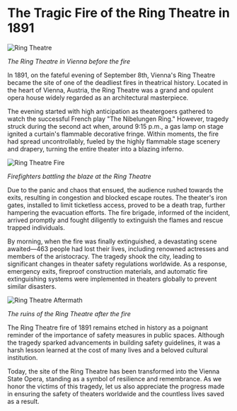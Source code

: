 # **The Tragic Fire of the Ring Theatre in 1891**

![Ring Theatre](/img/1691255344555.png)

*The Ring Theatre in Vienna before the fire*

In 1891, on the fateful evening of September 8th, Vienna's Ring Theatre became the site of one of the deadliest fires in theatrical history. Located in the heart of Vienna, Austria, the Ring Theatre was a grand and opulent opera house widely regarded as an architectural masterpiece.

The evening started with high anticipation as theatergoers gathered to watch the successful French play "The Nibelungen Ring." However, tragedy struck during the second act when, around 9:15 p.m., a gas lamp on stage ignited a curtain's flammable decorative fringe. Within moments, the fire had spread uncontrollably, fueled by the highly flammable stage scenery and drapery, turning the entire theater into a blazing inferno.

![Ring Theatre Fire](/img/1691255351812.png)

*Firefighters battling the blaze at the Ring Theatre*

Due to the panic and chaos that ensued, the audience rushed towards the exits, resulting in congestion and blocked escape routes. The theater's iron gates, installed to limit ticketless access, proved to be a death trap, further hampering the evacuation efforts. The fire brigade, informed of the incident, arrived promptly and fought diligently to extinguish the flames and rescue trapped individuals.

By morning, when the fire was finally extinguished, a devastating scene awaited—463 people had lost their lives, including renowned actresses and members of the aristocracy. The tragedy shook the city, leading to significant changes in theater safety regulations worldwide. As a response, emergency exits, fireproof construction materials, and automatic fire extinguishing systems were implemented in theaters globally to prevent similar disasters.

![Ring Theatre Aftermath](/img/1691255358388.png)

*The ruins of the Ring Theatre after the fire*

The Ring Theatre fire of 1891 remains etched in history as a poignant reminder of the importance of safety measures in public spaces. Although the tragedy sparked advancements in building safety guidelines, it was a harsh lesson learned at the cost of many lives and a beloved cultural institution.

Today, the site of the Ring Theatre has been transformed into the Vienna State Opera, standing as a symbol of resilience and remembrance. As we honor the victims of this tragedy, let us also appreciate the progress made in ensuring the safety of theaters worldwide and the countless lives saved as a result.